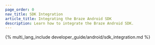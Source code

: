 ```yaml
---
page_order: 0
nav_title: SDK Integration
article_title: Integrating the Braze Android SDK
description: Learn how to integrate the Braze Android SDK.
---
```


{% multi_lang_include developer_guide/android/sdk_integration.md %}
